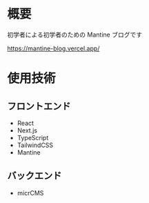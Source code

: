 # 概要

初学者による初学者のための Mantine ブログです

https://mantine-blog.vercel.app/

# 使用技術

## フロントエンド

- React
- Next.js
- TypeScript
- TailwindCSS
- Mantine

## バックエンド

- micrCMS

